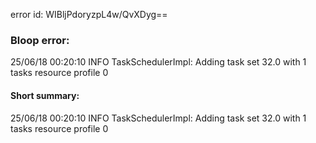 error id: WIBljPdoryzpL4w/QvXDyg==
### Bloop error:

25/06/18 00:20:10 INFO TaskSchedulerImpl: Adding task set 32.0 with 1 tasks resource profile 0
#### Short summary: 

25/06/18 00:20:10 INFO TaskSchedulerImpl: Adding task set 32.0 with 1 tasks resource profile 0
